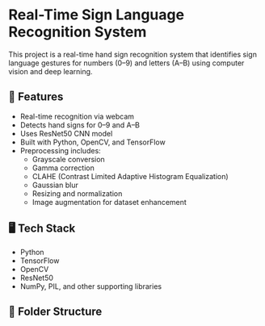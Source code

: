 # Real-Time Sign Language Recognition System

This project is a real-time hand sign recognition system that identifies sign language gestures for numbers (0–9) and letters (A–B) using computer vision and deep learning.

## 🚀 Features

- Real-time recognition via webcam
- Detects hand signs for 0–9 and A–B
- Uses ResNet50 CNN model
- Built with Python, OpenCV, and TensorFlow
- Preprocessing includes:
  - Grayscale conversion
  - Gamma correction
  - CLAHE (Contrast Limited Adaptive Histogram Equalization)
  - Gaussian blur
  - Resizing and normalization
  - Image augmentation for dataset enhancement

## 🖥️ Tech Stack

- Python
- TensorFlow
- OpenCV
- ResNet50
- NumPy, PIL, and other supporting libraries

## 📁 Folder Structure

